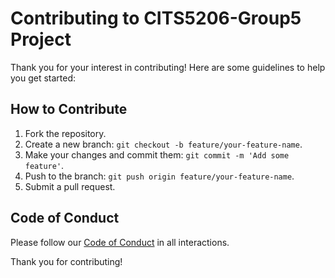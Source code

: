 # Contributing to CITS5206-Group5 Project

Thank you for your interest in contributing! Here are some guidelines to help you get started:

## How to Contribute

1. Fork the repository.
2. Create a new branch: `git checkout -b feature/your-feature-name`.
3. Make your changes and commit them: `git commit -m 'Add some feature'`.
4. Push to the branch: `git push origin feature/your-feature-name`.
5. Submit a pull request.

## Code of Conduct

Please follow our [Code of Conduct](https://github.com/CITS5206-Group5/Project/blob/main/CODE_OF_CONDUCT.md) in all interactions.

Thank you for contributing!